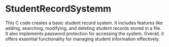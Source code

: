# StudentRecordSystemm
This C code creates a basic student record system. It includes features like adding, searching, modifying, and deleting student records stored in a file. It also implements password protection for accessing the system. Overall, it offers essential functionality for managing student information effectively.
